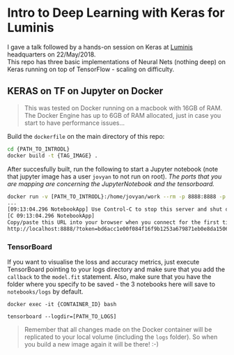 # Intro to Deep Learning with Keras for Luminis

I gave a talk followed by a hands-on session on Keras at [Luminis](https://www.luminis.eu/) headquarters on 22/May/2018.
<br>This repo has three basic implementations of Neural Nets (nothing deep) on Keras running on top of TensorFlow - scaling on difficulty.

## KERAS on TF on Jupyter on Docker

> This was tested on Docker running on a macbook with 16GB of RAM. The Docker Engine has up to 6GB of RAM allocated, just in case you start to have performance issues...

Build the `dockerfile` on the main directory of this repo:

```bash
cd {PATH_TO_INTRODL}
docker build -t {TAG_IMAGE} .
```

After succesfully built, run the following to start a Jupyter notebook (note that jupyter image has a user `jovyan` to not run on root). _The ports that you are mapping are concerning the JupyterNotebook and the tensorboard._

```bash
docker run -v [PATH_TO_INTRODL}:/home/jovyan/work --rm -p 8888:8888 -p 6006:6006 {TAG_IMAGE}
...
[09:13:04.296 NotebookApp] Use Control-C to stop this server and shut down all kernels (twice to skip confirmation).
[C 09:13:04.296 NotebookApp]
Copy/paste this URL into your browser when you connect for the first time,to login with a token:
http://localhost:8888/?token=bd6acc1e00f084f16f9b1253a679871eb0e8da15065ecd80
```

### TensorBoard

If you want to visualise the loss and accuracy metrics, just execute TensorBoard pointing to your logs directory and make sure that you add the `callback` to the `model.fit` statement. Also, make sure that you have the folder where you specify to be saved - the 3 notebooks here will save to `notebooks/logs` by default.

```
docker exec -it {CONTAINER_ID} bash

tensorboard --logdir=[PATH_TO_LOGS]
````

> Remember that all changes made on the Docker container will be replicated to your local volume (including the `logs` folder). So when you build a new image again it will be there! :-)

